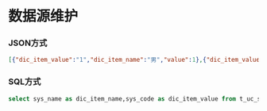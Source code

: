 # 数据源维护

### JSON方式
``` json
[{"dic_item_value":"1","dic_item_name":"男","value":1},{"dic_item_value":"2","dic_item_name":"女","value":2}]

```

### SQL方式
``` sql
select sys_name as dic_item_name,sys_code as dic_item_value from t_uc_sys where sys_type_id=2 :usercenter

```